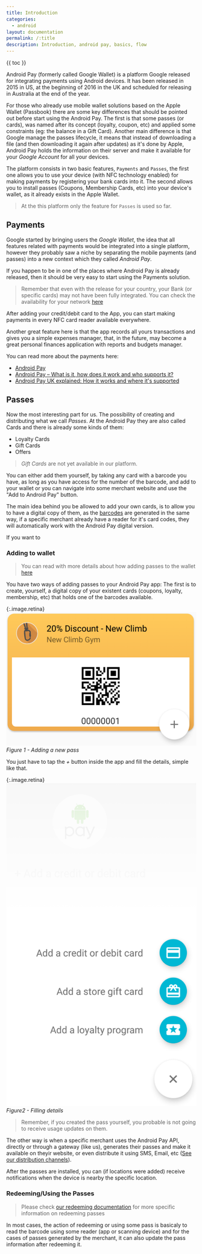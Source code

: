 ```yaml
---
title: Introduction
categories:
  - android
layout: documentation
permalink: /:title
description: Introduction, android pay, basics, flow
---
```


{{ toc }}

Android Pay (formerly called Google Wallet) is a platform Google released for integrating
payments using Android devices. It has been released in 2015 in US, at the beginning of 2016
in the UK and scheduled for releasing in Australia at the end of the year.

For those who already use mobile wallet solutions based on the Apple Wallet (Passbook)
there are some key differences that should be pointed out before start using the Android Pay.
The first is that some passes (or cards), was named after its concept (loyalty, coupon, etc)
and applied some constraints (eg: the balance in a Gift Card). Another main difference is that
Google manage the passes lifecycle, it means that instead of downloading a file (and then
downloading it again after updates) as it's done by Apple, Android Pay holds the information
on their server and make it available for your *Google Account* for all your devices.

The platform consists in two basic features, `Payments` and `Passes`, the first one allows you
to use your device (with NFC technology enabled) for making payments by registering
your bank cards into it. The second allows you to install passes (Coupons, Membership Cards, etc)
into your device's wallet, as it already exists in the Apple Wallet.

> At the this platform only the feature for `Passes` is used so far.

## Payments

Google started by bringing users the *Google Wallet*, the idea that all features related with
payments would be integrated into a single platform, however they probably saw a niche by
separating the mobile payments (and passes) into a new context which they called *Android Pay*.

If you happen to be in one of the places where Android Pay is already released, then it should be
very easy to start using the Payments solution.

> Remember that even with the release for your country, your Bank (or specific cards)
> may not have been fully integrated. You can check the availability for your network
> [here](https://www.android.com/pay/#supported-networks)

After adding your credit/debit card to the App, you can start making payments in every NFC
card reader available everywhere.

Another great feature here is that the app records all yours transactions and gives you a simple
expenses manager, that, in the future, may become a great personal finances application with
reports and budgets manager.

You can read more about the payments here:

 * <a href="https://www.android.com/pay/" target="_blank">Android Pay</a>
 * <a href="http://www.androidauthority.com/android-pay-how-does-it-work-who-supports-it-678739/" target="_blank">Android Pay – What is it, how does it work and who supports it?</a>
 * <a href="http://www.pocket-lint.com/news/135017-android-pay-uk-explained-how-it-works-and-where-it-s-supported" target="_blank">Android Pay UK explained: How it works and where it's supported</a>

## Passes

Now the most interesting part for us. The possibility of creating and distributing what we call
*Passes*. At the Android Pay they are also called Cards and there is already some kinds of them:

 * Loyalty Cards
 * Gift Cards
 * Offers

 > *Gift Cards* are not yet available in our platform.

You can either add them yourself, by taking any card with a barcode you have, as long as you
have access for the number of the barcode, and add to your wallet or you can navigate into some
merchant website and use the "Add to Android Pay" button.

The main idea behind you be allowed to add your own cards, is to allow you to have a digital copy
of them, as the [barcodes](2016-01-02-supported-barcodes) are generated in the same way, if
a specific merchant already have a reader for it's card codes, they will automatically work
with the Android Pay digital version.

If you want to


### Adding to wallet

> You can read with more details about how adding passes to the wallet
> [here](2016-06-04-installing-android-pay-passes)

You have two ways of adding passes to your Android Pay app: The first is to create, yourself,
a digital copy of your existent cards (coupons, loyalty, membership, etc) that holds one
of the barcodes available.


{:.image.retina}
![android-pay-add](/assets/images/android-pay-add.png)
*Figure 1 - Adding a new pass*


You just have to tap the *+* button inside the app and fill the details, simple like that.

{:.image.retina}
![android-pay-add2](/assets/images/android-pay-add2.png)
*Figure2 - Filling details*

> Remember, if you created the pass yourself, you probable is not going to receive usage updates
> on them.

The other way is when a specific merchant uses the Android Pay API, directly or through a gateway
(like us), generates their passes and make it available on theyir website, or even distribute
it using SMS, Email, etc ([See our distribution channels](link-to-distributions)).

After the passes are installed, you can (if locations were added) receive notifications when
the device is nearby the specific location.


### Redeeming/Using the Passes

> Please check [our redeeming documentation](2016-01-01-redeeming-a-campaign) for more
> specific information on redeeming passes

In most cases, the action of redeeming or using some pass is basicaly to read the barcode using
some reader (app or scanning device) and for the cases of passes generated by the merchant, it can
also update the pass information after redeeming it.
